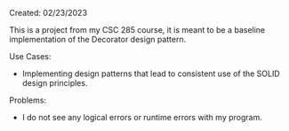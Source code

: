 Created: 02/23/2023

This is a project from my CSC 285 course, it is meant to be a baseline implementation of the Decorator design pattern.

Use Cases:

 - Implementing design patterns that lead to consistent use of the SOLID design principles.

Problems:

 - I do not see any logical errors or runtime errors with my program.
